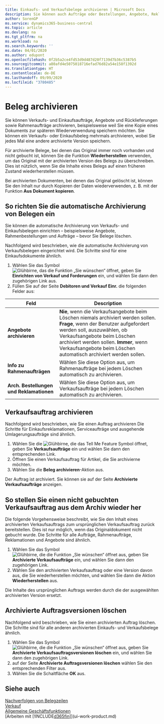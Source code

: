 ```yaml
---
title: Einkaufs- und Verkaufsbelege archivieren | Microsoft Docs
description: Sie können auch Aufträge oder Bestellungen, Angebote, Reklamationen und Rahmenaufträge archivieren, und Sie können den archivierten Beleg verwenden, um den Beleg neu zu erstellen, dass er aus archiviert wurde.
author: SorenGP
ms.service: dynamics365-business-central
ms.topic: article
ms.devlang: na
ms.tgt_pltfrm: na
ms.workload: na
ms.search.keywords: ''
ms.date: 04/01/2020
ms.author: edupont
ms.openlocfilehash: 0f2b5a2ce4fd53d9d487d20f7139d7b36c5387b5
ms.sourcegitcommit: a80afd4e5075018716efad76d82a54e158f1392d
ms.translationtype: HT
ms.contentlocale: de-DE
ms.lasthandoff: 09/09/2020
ms.locfileid: "3780485"
---
```

# <a name="archive-documents"></a>Beleg archivieren
Sie können Verkaufs- und Einkaufsaufträge, Angebote und Rücklieferungen sowie Rahmenaufträge archivieren, beispielsweise weil Sie eine Kopie eines Dokuments zur späteren Wiederverwendung speichern möchten. Sie können ein Verkaufs- oder Einkaufsbeleg mehrmals archivieren, wobei Sie jedes Mal eine andere archivierte Version speichern.

Für archivierte Belege, bei denen das Original immer noch vorhanden und nicht gebucht ist, können Sie die Funktion **Wiederherstellen** verwenden, um das Original mit der archivierten Version des Belegs zu überschreiben. Dies ist nützlich, wenn Sie die Inhalte eines Belegs auf einen früheren Zustand wiederherstellen müssen.

Bei archivierten Dokumenten, bei denen das Original gelöscht ist, können Sie den Inhalt nur durch Kopieren der Daten wiederverwenden, z. B. mit der Funktion **Aus Dokument kopieren**.   

## <a name="to-set-up-automatic-document-archiving"></a>So richten Sie die automatische Archivierung von Belegen ein  
Sie können die automatische Archivierung von Verkaufs- und Einkaufsbelegen einrichten – beispielsweise Angebote, Rahmenbestellungen und Aufträge – bevor Sie Belege löschen.

Nachfolgend wird beschrieben, wie die automatische Archivierung von Verkaufsbelegen eingerichtet wird. Die Schritte sind für eine Einkaufsdokumente ähnlich.
1.  Wählen Sie das Symbol ![Glühbirne, das die Funktion „Sie wünschen“ öffnet](media/ui-search/search_small.png "Was möchten Sie tun?"), geben Sie **Einrichten von Verkauf und Forderungen** ein, und wählen Sie dann den zugehörigen Link aus.
2. Füllen Sie auf der Seite **Debitoren und Verkauf Einr.** die folgenden Felder aus:

|Feld|Description|
|-----|-----------|
|**Angebote archivieren**|**Nie**, wenn die Verkaufsangebote beim Löschen niemals archiviert werden sollen. **Frage**, wenn der Benutzer aufgefordert werden soll, auszuwählen, ob Verkaufsangebote beim Löschen archiviert werden sollen. **Immer**, wenn Verkaufsangebote beim Löschen automatisch archiviert werden sollen.|
|**Info zu Rahmenaufträgen**|Wählen Sie diese Option aus, um Rahmenaufträge bei jedem Löschen automatisch zu archivieren.|
|**Arch. Bestellungen und Reklamationen**|Wählen Sie diese Option aus, um Verkaufsaufträge bei jedem Löschen automatisch zu archivieren.|

## <a name="to-archive-a-sales-order"></a>Verkaufsauftrag archivieren
Nachfolgend wird beschrieben, wie Sie einen Auftrag archivieren Die Schritte für Einkaufsreklamationen, Serviceaufträge und ausgehende Umlagerungsaufträge sind ähnlich.

1.  Wählen Sie die ![Glühbirne, die das Tell Me Feature](media/ui-search/search_small.png "Was möchten Sie tun?") Symbol öffnet, geben Sie **Verkaufsaufträge** ein und wählen Sie dann den entsprechenden Link.  
2.  Öffnen Sie einen Verkaufsauftrag für Artikel, die Sie archivierne möchten.  
3.  Wählen Sie die **Beleg archivieren**-Aktion aus.

Der Auftrag ist archiviert. Sie können sie auf der Seite **Archivierte Verkaufsaufträge** anzeigen.

## <a name="to-restore-a-non-posted-sales-order-from-the-archive"></a>So stellen Sie einen nicht gebuchten Verkaufsauftrag aus dem Archiv wieder her
Die folgende Vorgehensweise beschreibt, wie Sie den Inhalt eines archivierten Verkaufsauftrags zum ursprünglichen Verkaufsauftrag zurück bereitstellen. Dies ist nur möglich, wenn das Originaldokument nicht gebucht wurde. Die Schritte für alle Aufträge, Rahmenaufträge, Reklamationen und Angebote sind ähnlich.

1. Wählen Sie das Symbol ![Glühbirne, die die Funktion „Sie wünschen“ öffnet](media/ui-search/search_small.png "Was möchten Sie tun?") aus, geben Sie **Archivierte Verkaufsaufträge** ein, und wählen Sie dann den zugehörigen Link.
2. Wählen Sie den archivierten Verkaufsauftrag oder eine Version davon aus, die Sie wiederherstellen möchten, und wählen Sie dann die Aktion **Wiederherstellen** aus.  

Die Inhalte des ursprünglichen Auftrags werden durch die der ausgewählten archivierten Version ersetzt.

## <a name="to-delete-archived-sales-orders"></a>Archivierte Auftragsversionen löschen
Nachfolgend wird beschrieben, wie Sie einen archivierten Auftrag löschen. Die Schritte sind für alle anderen archivierten Einkaufs- und Verkaufsbelege ähnlich.

1.  Wählen Sie das Symbol ![Glühbirne, die die Funktion „Sie wünschen“ öffnet](media/ui-search/search_small.png "Tell Me-Funktion") aus, geben Sie **Archivierte Verkaufsauftragsversionen löschen** ein, und wählen Sie dann den zugehörigen Link.  
2.  auf der Seite **Archivierte Auftragsversionen löschen** wählen Sie den entsprechenden Filter aus.  
3.  Wählen Sie die Schaltfläche **OK** aus.

## <a name="see-also"></a>Siehe auch
[Nachverfolgen von Belegzeilen](across-how-to-track-document-lines.md)  
[Verkauf](sales-manage-sales.md)  
[Allgemeine Geschäftsfunktionen](ui-across-business-areas.md)  
[Arbeiten mit [!INCLUDE[d365fin](includes/d365fin_md.md)]](ui-work-product.md)
